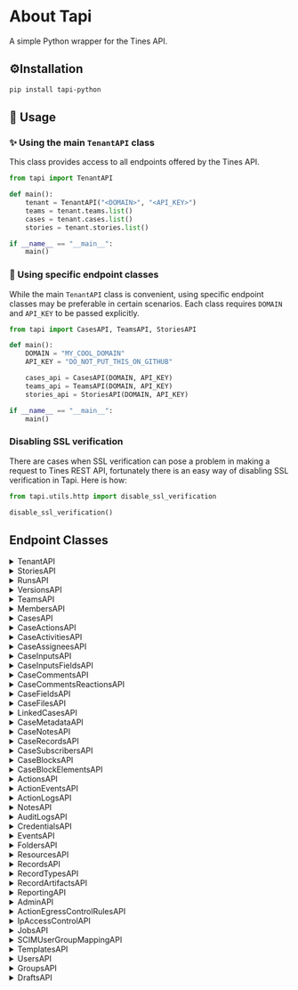 # About Tapi
A simple Python wrapper for the Tines API.

## ⚙️Installation

```bash
pip install tapi-python
```

## 🔄 Usage

### ✨ Using the main `TenantAPI` class
This class provides access to all endpoints offered by the Tines API.

```python
from tapi import TenantAPI

def main():
    tenant = TenantAPI("<DOMAIN>", "<API_KEY>")
    teams = tenant.teams.list()
    cases = tenant.cases.list()
    stories = tenant.stories.list()

if __name__ == "__main__":
    main()
```

### 🔧 Using specific endpoint classes
While the main `TenantAPI` class is convenient, using specific endpoint classes may be preferable in certain scenarios. Each class requires `DOMAIN` and `API_KEY` to be passed explicitly.

```python
from tapi import CasesAPI, TeamsAPI, StoriesAPI

def main():
    DOMAIN = "MY_COOL_DOMAIN"
    API_KEY = "DO_NOT_PUT_THIS_ON_GITHUB"

    cases_api = CasesAPI(DOMAIN, API_KEY)
    teams_api = TeamsAPI(DOMAIN, API_KEY)
    stories_api = StoriesAPI(DOMAIN, API_KEY)

if __name__ == "__main__":
    main()
```

### Disabling SSL verification
There are cases when SSL verification can pose a problem in making a request to Tines REST API, fortunately
there is an easy way of disabling SSL verification in Tapi. Here is how:

```python
from tapi.utils.http import disable_ssl_verification

disable_ssl_verification()
```

## Endpoint Classes

<details>
<summary>TenantAPI</summary>
This class is designed to be used as a "parent" class from which all other endpoints in tines can be accessed.

### Methods

| **Method**          | **Description**                                                            |
|---------------------|----------------------------------------------------------------------------|
| `info`              | Retries information about the tenant.                                      |
| `web_statistics`    | Retrieve operational information about your web server. (Self Hosted Only) |
| `trigger_webhook`   | Trigger a webhook from the tenant or external tenants.                     |
| `worker_statistics` | Retrieve essential information about worker statistics. (Self Hosted Only) |

### Subclasses

| **Path**                | **Class**        | **Description**                        |
|-------------------------|------------------|----------------------------------------|
| `TenantAPI.cases`       | `CasesAPI`        | Manage cases.                          |
| `TenantAPI.teams`       | `TeamsAPI`       | Manage teams.                          |
| `TenantAPI.admin`       | `AdminAPI`       | Manage tenant through admin endpoints. |
| `TenantAPI.events`      | `EventsAPI`      | Manage tenant-wide action events.      |
| `TenantAPI.stories`     | `StoriesAPI`     | Manage workflows.                      |
| `TenantAPI.folders`     | `FoldersAPI`     | Manage folders.                        |
| `TenantAPI.records`     | `RecordsAPI`     | Manage records.                        |
| `TenantAPI.resources`   | `ResourcesAPI`   | Manage resources.                      |
| `TenantAPI.reporting`   | `ReportingAPI`   | Pull action performance & time saved   |
| `TenantAPI.audit_logs`  | `AuditLogsAPI`   | Pull tenant logs.                      |
| `TenantAPI.credentials` | `CredentialsAPI` | Manage tenant credentials.             |


### Usage:
```python
from json import dumps
from tapi import TenantAPI

def main():
    DOMAIN  = "my-cool-domain-1234"
    API_KEY = "do_not_put_this_on_github_lol"
    
    tenant = TenantAPI(DOMAIN, API_KEY)
    
    tenant_info = tenant.info()
    
    print(dumps(tenant_info, indent = 4))
```
```json5
{
    "body": {
        "stack": {...}
    },
    "headers": {...},
    "status_code": ...
}
```

</details>

<details>
<summary>StoriesAPI</summary>
Manage tines workflows.

### Methods

| **Method**     | **Description**                         |
|----------------|-----------------------------------------|
| `create`       | Create story.                           |
| `get`          | Get story details.                      |
| `update`       | Update story details.                   |
| `list`         | List all stories in the tenant or team. |
| `delete`       | Delete story.                           |
| `batch_delete` | Delete multiple stories.                |
| `export`       | Export story.                           |
| `import_`      | Import story.                           |

### Subclasses

| **Path**                           | **Class**          | **Description**              |
|------------------------------------|--------------------|------------------------------|
| `TenantAPI.stories.runs`           | `RunsAPI`          | Manage case runs.            |
| `TenantAPI.stories.notes`          | `NotesAPI`         | Manage case notes.           |
| `TenantAPI.stories.groups`         | `GroupsAPI`        | Pull action groups logs.     |
| `TenantAPI.stories.drafts`         | `DraftsAPI`        | Manage story drafts.         |
| `TenantAPI.stories.actions`        | `ActionsAPI`       | Manage case actions.         |
| `TenantAPI.stories.versions`       | `VersionsAPI`      | Manage case versions.        |
| `TenantAPI.stories.change_request` | `ChangeRequestAPI` | Manage case change requests. |

### Usage:

```python
from json import dumps
from tapi import StoriesAPI

def main():
    DOMAIN  = "my-cool-domain-1234"
    API_KEY = "do_not_put_this_on_github_lol"
    
    stories_api = StoriesAPI(DOMAIN, API_KEY)
    
    stories = stories_api.list()
    
    print(dumps(stories, indent = 4))
```
```json5
{
    "body": {
        "stories": [
            {
                "name": "Testing",
                "user_id": 1234,
                "description": null,
                "keep_events_for": 604800,
                "disabled": false,
                "priority": false
                //...[snip]...//
            }
        //...[snip]...//
        ]
    },
    "headers": {...},
    "status_code": ...
}
```

</details>

<details>
<summary>RunsAPI</summary>
Manage workflows runs.

### Methods

| **Method** | **Description**                            |
|------------|--------------------------------------------|
| `events`   | Retrieve a list of events for a story run. |
| `list`     | Retrieve a list of story runs.             |

### Subclasses
- **None**

### Usage

```python
from json import dumps
from tapi import RunsAPI

def main():
    DOMAIN  = "my-cool-domain-1234"
    API_KEY = "do_not_put_this_on_github_lol"
    
    story_run_api = RunsAPI(DOMAIN, API_KEY)
    
    runs = story_run_api.list(
        story_id = 1234
    )
    
    print(dumps(runs, indent = 4))
```
```json5
{
    "body": {
        "story_runs": [
            {
                "guid": "1b3087a2-1589-4fb8-8259-d74d38fccfb2",
                "duration": 0,
                "story_id": 1234,
                "start_time": "2025-01-27T21:13:20Z",
                "end_time": "2025-01-27T21:13:20Z",
                "action_count": 1,
                "event_count": 1,
                "story_mode": "LIVE"
            },
            //...[snip]...//
        ]
    },
    "headers": {...},
    "status_code": ...
}
```

</details>

<details>
<summary>VersionsAPI</summary>
Manage stories versions.

### Methods

| **Method** | **Description**                    |
|------------|------------------------------------|
| `create`   | Create a story version.            |
| `get`      | Retrieve a story version.          |
| `update`   | Update a story version.            |
| `list`     | Retrieve a list of story versions. |
| `delete`   | Delete a story version.            |

### Subclasses
- **None**

### Usage:

```python
from json import dumps
from tapi import VersionsAPI

def main():
    DOMAIN  = "my-cool-domain-1234"
    API_KEY = "do_not_put_this_on_github_lol"
    
    story_version_api = VersionsAPI(DOMAIN, API_KEY)
    
    versions = story_version_api.list(
        story_id = 1234
    )
    
    print(dumps(versions, indent = 4))
```
```json5
{
    "body": {
        "story_versions": [
            {
                "id": 69670,
                "name": "",
                "description": "",
                "timestamp": "2025-01-27T21:20:00Z"
            },
            //...[snip]...//
        ],
    },
    "headers": {...},
    "status_code": ...
}
```

</details>

<details>
<summary>TeamsAPI</summary>
Manage tines teams.

### Methods

| **Method** | **Description**                       |
|------------|---------------------------------------|
| `create`   | Create a team in Tines.               |
| `get`      | Retrieve a single team or case group. |
| `update`   | Update a team.                        |
| `list`     | Retrieve a list of teams.             |
| `delete`   | Delete a team or case group.          |

### Subclasses

| **Path**                  | **Class**          | **Description**      |
|---------------------------|--------------------|----------------------|
| `TenantAPI.teams.members` | `MembersAPI`       | Manage team members. |

### Usage:

```python
from json import dumps
from tapi import TeamsAPI

def main():
    DOMAIN  = "my-cool-domain-1234"
    API_KEY = "do_not_put_this_on_github_lol"
    
    teams_api = TeamsAPI(DOMAIN, API_KEY)
    
    teams = teams_api.list()
    
    print(dumps(teams, indent = 4))
```
```json5
{
    "body": {
        "teams": [
            {
                "id": 12345,
                "name": "My Team",
                "groups": []
            },
            //...[snip]...//
        ],
    },
    "headers": {...},
    "status_code": ...
}
```

</details>

<details>
<summary>MembersAPI</summary>
Manage teams members.

### Methods

| **Method**      | **Description**                     |
|-----------------|-------------------------------------|
| `list`          | Retrieve a list of team members.    |
| `remove`        | Remove a user from a team.          |
| `invite`        | Invite a user to join a team.       |
| `resend_invite` | Resend a team invitation to a user. |

### Subclasses
- **None**

### Usage:

```python
from json import dumps
from tapi import MembersAPI

def main():
    DOMAIN  = "my-cool-domain-1234"
    API_KEY = "do_not_put_this_on_github_lol"
    
    members_api = MembersAPI(DOMAIN, API_KEY)
    
    members = members_api.list(team_id = 1234)
    
    print(dumps(members, indent = 4))
```
```json5
{
    "body": {
        "members": [
            {
                "id": 1234,
                "first_name": "John",
                "last_name": "Doe",
                "email": "john@doe.io",
                "is_admin": true,
                "created_at": "2025-01-27T17:33:33Z",
                "last_seen": "2025-02-03T18:42:23Z",
                "invitation_accepted": true,
                "role": "TEAM_ADMIN"
            },
            //...[snip]...//
        ],
    },
    "headers": {...},
    "status_code": ...
}
```

</details>

<details>
<summary>CasesAPI</summary>
Manage tines cases.

### Methods

| **Method** | **Description**           |
|------------|---------------------------|
| `create`   | Create a case.            |
| `get`      | Retrieve a single case.   |
| `download` | Retrieve a PDF of a case. |
| `update`   | Update a case.            |
| `list`     | Retrieve a list of cases. |
| `delete`   | Delete a case.            |

### Subclasses

| **Path**                       | **Class**            | **Description**          |
|--------------------------------|----------------------|--------------------------|
| `TenantAPI.cases.files`        | `CaseFilesAPI`       | Manage case files.       |
| `TenantAPI.cases.notes`        | `CaseNotesAPI`       | Manage case notes.       |
| `TenantAPI.cases.inputs`       | `CaseInputsAPI`      | Manage case inputs.      |
| `TenantAPI.cases.fields`       | `CaseFieldsAPI`      | Manage case fields.      |
| `TenantAPI.cases.blocks`       | `CaseBlocksAPI`      | Manage case blocks.      |
| `TenantAPI.cases.linked_cases` | `LinkedCasesAPI`     | Manage linked cases.     |
| `TenantAPI.cases.actions`      | `CaseActionsAPI`     | Manage case actions.     |
| `TenantAPI.cases.records`      | `CaseRecordsAPI`     | Manage case records.     |
| `TenantAPI.cases.comments`     | `CaseCommentsAPI`    | Manage case comments.    |
| `TenantAPI.cases.metadata`     | `CaseMetadataAPI`    | Manage case metadata.    |
| `TenantAPI.cases.assignees`    | `CaseAssigneesAPI`   | Manage case assignees.   |
| `TenantAPI.cases.activities`   | `CaseActivitiesAPI`  | Manage case activities.  |
| `TenantAPI.cases.subscribers`  | `CaseSubscribersAPI` | Manage case subscribers. |

### Usage:

```python
from json import dumps
from tapi import CasesAPI

def main():
    DOMAIN  = "my-cool-domain-1234"
    API_KEY = "do_not_put_this_on_github_lol"
    
    case_api = CasesAPI(DOMAIN, API_KEY)
    
    cases = case_api.list()
    
    print(dumps(cases, indent = 4))
```
```json5
{
    "body": {
        "cases": [
            {
                "case_id": 1,
                "name": "My Case",
                "description": "",
                "status": "OPEN",
                "sub_status": {
                  "id": 38482,
                  "name": "To do"
                },
                //...[snip]...//
            },
        ],
    },
    "headers": {...},
    "status_code": ...
}
```

</details>

<details>
<summary>CaseActionsAPI</summary>
Manage case actions.

### Methods

| **Method**     | **Description**                                      |
|----------------|------------------------------------------------------|
| `create`       | Create a new case action on a specified case.        |
| `get`          | Retrieve a specific case action.                     |
| `update`       | Update an action.                                    |
| `list`         | Retrieve a list of case actions for a specific case. |
| `delete`       | Delete an existing case action.                      |
| `batch_update` | Update the actions on a case                         |

### Subclasses
- **None**

### Usage:

```python
from json import dumps
from tapi import CaseActionsAPI

def main():
    DOMAIN  = "my-cool-domain-1234"
    API_KEY = "do_not_put_this_on_github_lol"
    
    case_actions_api = CaseActionsAPI(DOMAIN, API_KEY)
    
    actions = case_actions_api.list(case_id=1234)
    
    print(dumps(actions, indent = 4))
```
```json5
{
    "body": {
        "case_id": 1234,
        "actions": [
            {
                "id": 29907,
                "url": "https://example.tines.com",
                "label": "Complete request",
                "story_name": null,
                "page_emoji": null,
                "story_emoji": null,
                "action_type": "page",
                "action_text": "Open",
                "created_at": "2025-02-03T18:41:59Z",
                "updated_at": "2025-02-03T18:41:59Z"
            },
            //...[snip]...//
        ],
    },
    "headers": {...},
    "status_code": ...
}
```

</details>

<details>
<summary>CaseActivitiesAPI</summary>
Manage case activities.

### Methods

| **Method** | **Description**                                |
|------------|------------------------------------------------|
| `get`      | Retrieve a single case activity.               |
| `list`     | Retrieve a list of case activities for a case. |

### Subclasses
- **None**

### Usage:

```python
from json import dumps
from tapi import CaseActivitiesAPI

def main():
    DOMAIN  = "my-cool-domain-1234"
    API_KEY = "do_not_put_this_on_github_lol"
    
    case_activities_api = CaseActivitiesAPI(DOMAIN, API_KEY)
    
    activities = case_activities_api.list(case_id=1234)
    
    print(dumps(activities, indent = 4))
```
```json5
{
    "body": {
        "case_id": 26,
        "activities": [
            {
                "id": 591299,
                "activity_type": "COMMENTED",
                "value": "Some random comment",
                "created_at": "2025-01-29T21:39:27Z",
                "user": {
                    "user_id": "6868",
                    "first_name": "John",
                    "last_name": "Doe",
                    "email": "john@doe.io",
                    "avatar_url": "",
                    "is_service_account": false
                },
                "reactions": []
            },
            //...[snip]...//
        ],
    },
    "headers": {...},
    "status_code": ...
}
```

</details>

<details>
<summary>CaseAssigneesAPI</summary>
Manage case assignees.

### Methods

| **Method** | **Description**                         |
|------------|-----------------------------------------|
| `list`     | Retrieve a list of assignees of a case. |

### Subclasses
- **None**

### Usage:

```python
from json import dumps
from tapi import CaseAssigneesAPI

def main():
    DOMAIN  = "my-cool-domain-1234"
    API_KEY = "do_not_put_this_on_github_lol"
    
    case_assignees_api = CaseAssigneesAPI(DOMAIN, API_KEY)
    
    assignees = case_assignees_api.list(case_id=1234)
    
    print(dumps(assignees, indent = 4))
```
```json5
{
    "body": {
        "case_id": 1234,
        "assignees": [...],
        //...[snip]...//
    },
    "headers": {...},
    "status_code": ...
}
```

</details>

<details>
<summary>CaseInputsAPI</summary>
Manage case inputs.

### Methods

| **Method** | **Description**                 |
|------------|---------------------------------|
| `create`   | Create a case input on a team.  |
| `get`      | Returns a case input.           |
| `list`     | Returns a list of case inputs.  |

### Subclasses

| **Path**                 | **Class**             | **Description**     |
|--------------------------|-----------------------|---------------------|
| `TenantAPI.cases.inputs` | `CaseInputsFieldsAPI` | Manage Case Inputs. |

### Usage:

```python
from json import dumps
from tapi import CaseInputsAPI

def main():
    DOMAIN  = "my-cool-domain-1234"
    API_KEY = "do_not_put_this_on_github_lol"
    
    case_inputs_api = CaseInputsAPI(DOMAIN, API_KEY)
    
    inputs = case_inputs_api.list()
    
    print(dumps(inputs, indent = 4))
```
```json5
{
    "body": {
        "case_inputs": [
            {
                "id": 412,
                "name": "Create Case Input Unit Test",
                "key": "create_case_input_unit_test",
                "input_type": "number",
                "validation_type": "none",
                "validation_options": {},
                "team": {
                    "id": 10445,
                    "name": "Collaboration Space"
                },
                "created_at": "2025-01-29T18:07:07Z",
                "updated_at": "2025-01-29T18:07:07Z"
            }
        ],
    },
    "headers": {...},
    "status_code": ...
}
```

</details>

<details>
<summary>CaseInputsFieldsAPI</summary>
Manage case input fields.

### Methods

| **Method** | **Description**                            |
|------------|--------------------------------------------|
| `list`     | Retrieve a list of fields of a case input. |

### Subclasses
- **None**

### Usage:

```python
from json import dumps
from tapi import CaseInputsFieldsAPI

def main():
    DOMAIN  = "my-cool-domain-1234"
    API_KEY = "do_not_put_this_on_github_lol"
    
    case_input_fields_api = CaseInputsFieldsAPI(DOMAIN, API_KEY)
    
    input_fields = case_input_fields_api.list(case_input_id=1234)
    
    print(dumps(input_fields, indent = 4))
```
```json5
{
    "body": {
        "fields": [
            {
                "id": 65221,
                "value": "2",
                "case": {
                    "id": 26
                },
                "case_input": {
                    "id": 412,
                    "name": "Input Name"
                }
            }
        ],
    },
    "headers": {...},
    "status_code": ...
}
```

</details>

<details>
<summary>CaseCommentsAPI</summary>
Manage case comments.

### Methods

| **Method** | **Description**                         |
|------------|-----------------------------------------|
| `create`   | Add a comment to a case.                |
| `get`      | Retrieve a single comment for a case.   |
| `update`   | Update an existing case comment.        |
| `list`     | Retrieve a list of comments for a case. |
| `delete`   | Delete a comment from a case.           |

### Subclasses

| **Path**                             | **Class**                  | **Description**                 |
|--------------------------------------|----------------------------|---------------------------------|
| `TenantAPI.cases.comments.reactions` | `CaseCommentsReactionsAPI` | Manage case comments reactions. |

### Usage:

```python
from json import dumps
from tapi import CaseCommentsAPI

def main():
    DOMAIN  = "my-cool-domain-1234"
    API_KEY = "do_not_put_this_on_github_lol"
    
    case_comments_api = CaseCommentsAPI(DOMAIN, API_KEY)
    
    comments = case_comments_api.list(case_id=1234)
    
    print(dumps(comments, indent = 4))
```
```json5
{
    "body": {
        "case_id": 1234,
        "comments": [
            {
                "id": 591299,
                "activity_type": "COMMENTED",
                "value": "Some Comment",
                "created_at": "2025-01-29T21:39:27Z",
                "user": {
                    "user_id": "6868",
                    "first_name": "John",
                    "last_name": "Doe",
                    "email": "john@doe.io",
                    "avatar_url": "",
                    "is_service_account": false
                },
                "reactions": []
            }
            //...[snip]...//
        ],
    },
    "headers": {...},
    "status_code": ...
}
```

</details>

<details>
<summary>CaseCommentsReactionsAPI</summary>
Manage comments reactions.

### Methods

| **Method** | **Description**                   |
|------------|-----------------------------------|
| `add`      | Add a reaction to a comment.      |
| `remove`   | Remove a reaction from a comment. |


### Subclasses
- **None**

### Usage:

```python
from json             import dumps
from tapi.utils.types import ReactionType
from tapi             import CaseCommentsReactionsAPI


def main():
    DOMAIN = "my-cool-domain-1234"
    API_KEY = "do_not_put_this_on_github_lol"

    comments_reactions_api = CaseCommentsReactionsAPI(DOMAIN, API_KEY)

    reaction = comments_reactions_api.add(
        case_id=1234,
        comment_id=5678,
        value=ReactionType.PLUS_ONE
    )

    print(dumps(reaction, indent=4))
```
```json5
{
    "body": {
        "reactions": [
            {
                "emoji": ":+1:",
                "reactants": [
                    {
                        "user_id": 6866,
                        "user_name": "John Doe",
                        "reacted_at": "2025-02-04T03:40:14+00:00"
                    }
                ]
            }
        ],
    //...[snip]...//
    },
    "headers": {...},
    "status_code": ...
}
```

</details>

<details>
<summary>CaseFieldsAPI</summary>
Manage case fields.

### Methods

| **Method** | **Description**                       |
|------------|---------------------------------------|
| `create`   | Add a field to a case.                |
| `get`      | Retrieve a single field for a case.   |
| `update`   | Update an existing case field.        |
| `list`     | Retrieve a list of fields for a case. |
| `delete`   | Delete a field from a case.           |

### Subclasses
- **None**

### Usage:

```python
from json import dumps
from tapi import CaseFieldsAPI

def main():
    DOMAIN  = "my-cool-domain-1234"
    API_KEY = "do_not_put_this_on_github_lol"
    
    case_fields_api = CaseFieldsAPI(DOMAIN, API_KEY)
    
    case_fields = case_fields_api.list(case_id=1234)
    
    print(dumps(case_fields, indent = 4))
```
```json5
{
    "body": {
        "case_id": 1234,
        "fields": [
            {
                "id": 65221,
                "value": "2",
                "case_input": {
                    "id": 412,
                    "key": "input_name",
                    "name": "Input Name"
                }
            },
            //...[snip]...//
        ],
    },
    "headers": {...},
    "status_code": ...
}
```

</details>

<details>
<summary>CaseFilesAPI</summary>
Manage case files.

### Methods

| **Method** | **Description**                      |
|------------|--------------------------------------|
| `create`   | Attach a file to a case.             |
| `get`      | Retrieve details for a case file.    |
| `list`     | Retrieve a list of files for a case. |
| `delete`   | Delete a file from a case.           |
| `download` | Retrieve a case file attachment.     |

### Subclasses
- **None**

### Usage:

```python
from json import dumps
from tapi import CaseFilesAPI

def main():
    DOMAIN  = "my-cool-domain-1234"
    API_KEY = "do_not_put_this_on_github_lol"
    
    case_files_api = CaseFilesAPI(DOMAIN, API_KEY)
    
    files = case_files_api.list(case_id=1234)
    
    print(dumps(files, indent = 4))
```
```json5
{
    "body": {
        "files": [
            {
                "id": 592294,
                "activity_type": "FILE_ATTACHED_AND_COMMENTED",
                "value": "Testing comment",
                "file": {
                    "filename": "My File",
                    "url": "https://my-cool-domain-1234.tines.com/api/v2/cases/1234/files/592294/download"
                },
                "created_at": "2025-02-01T22:14:36Z",
                "user": {
                    "user_id": "6868",
                    "first_name": "john",
                    "last_name": "doe",
                    "email": "john@doe.io",
                    "avatar_url": "",
                    "is_service_account": false
                },
                "reactions": []
            },
            //...[snip]...//
        ],
        //...[snip]...//
    },
    "headers": {...},
    "status_code": ...
}
```

</details>

<details>
<summary>LinkedCasesAPI</summary>
Manage linked cases.

### Methods

| **Method**     | **Description**                                        |
|----------------|--------------------------------------------------------|
| `create`       | Link two cases together by creating a new case link.   |
| `list`         | Retrieve the linked cases for a case.                  |
| `delete`       | Unlink two cases by deleting a case link.              |
| `batch_create` | Batch link cases together by creating a new case link. |

### Subclasses
- **None**

### Usage:

```python
from json import dumps
from tapi import LinkedCasesAPI

def main():
    DOMAIN  = "my-cool-domain-1234"
    API_KEY = "do_not_put_this_on_github_lol"
    
    link_case_api = LinkedCasesAPI(DOMAIN, API_KEY)
    
    linked_cases = link_case_api.list(case_id=1234)
    
    print(dumps(linked_cases, indent = 4))
```
```json5
{
    "body": {
        "case_id": 1234,
        "name": "Action Testing Case",
        "linked_cases": [
            {
                "case_id": 58,
                "name": "Case 2 link"
            }
        ],
        //...[snip]...//
    },
    "headers": {...},
    "status_code": ...
}
```

</details>

<details>
<summary>CaseMetadataAPI</summary>
Manage case metadata.

### Methods

| **Method**     | **Description**                                                 |
|----------------|-----------------------------------------------------------------|
| `create`       | Create new metadata key-value pairs for a specified case.       |
| `get`          | Retrieve a specific key-value pair from the metadata of a case. |
| `update`       | Update metadata key-value pairs for a case.                     |
| `list`         | Retrieve the metadata from a case.                              |
| `delete`       | Delete existing metadata key-value pairs in a case.             |

### Subclasses
- **None**

### Usage:

```python
from json import dumps
from tapi import CaseMetadataAPI

def main():
    DOMAIN  = "my-cool-domain-1234"
    API_KEY = "do_not_put_this_on_github_lol"
    
    case_metadata_api = CaseMetadataAPI(DOMAIN, API_KEY)
    
    metadata = case_metadata_api.list(case_id=1234)
    
    print(dumps(metadata, indent = 4))
```
```json5
{
    "body": {
        "case_id": 1234,
        "metadata": {
            "name": "John Doe",
        }
    },
    "headers": {...},
    "status_code": ...
}
```

</details>

<details>
<summary>CaseNotesAPI</summary>
Manage case notes.

### Methods

| **Method**     | **Description**                      |
|----------------|--------------------------------------|
| `create`       | Add a note to a case.                |
| `get`          | Retrieve a single note for a case.   |
| `update`       | Update an existing case note.        |
| `list`         | Retrieve a list of notes for a case. |
| `delete`       | Delete a note from a case.           |

### Subclasses
- **None**

### Usage:

```python
from json import dumps
from tapi import CaseNotesAPI

def main():
    DOMAIN  = "my-cool-domain-1234"
    API_KEY = "do_not_put_this_on_github_lol"
    
    case_notes_api = CaseNotesAPI(DOMAIN, API_KEY)
    
    notes = case_notes_api.list(case_id=1234)
    
    print(dumps(notes, indent = 4))
```
```json5
{
    "body": {
        "case_id": 1234,
        "notes": [
            {
                "id": 87,
                "title": "My Note",
                "content": "This is a very helpful note, as you can see",
                "color": "blue",
                "author": {
                    "user_id": "6868",
                    "first_name": "john",
                    "last_name": "doe",
                    "email": "john@doe.io",
                    "avatar_url": "",
                    "is_service_account": false
                },
                "created_at": "2025-02-02T20:58:53Z",
                "updated_at": "2025-02-02T20:58:53Z"
            },
            //...[snip]...//
        ],
        //...[snip]...//
    },
    "headers": {...},
    "status_code": ...
}
```

</details>

<details>
<summary>CaseRecordsAPI</summary>
Manage case records.

### Methods

| **Method**     | **Description**                                |
|----------------|------------------------------------------------|
| `create`       | Add an existing record to a case.              |
| `get`          | Retrieve a single record attached to a case.   |
| `list`         | Retrieve a list of records attached to a case. |
| `delete`       | Remove a record from a case.                   |

### Subclasses
- **None**

### Usage:

```python
from json import dumps
from tapi import CaseRecordsAPI

def main():
    DOMAIN  = "my-cool-domain-1234"
    API_KEY = "do_not_put_this_on_github_lol"
    
    case_records_api = CaseRecordsAPI(DOMAIN, API_KEY)
    
    records = case_records_api.list(case_id=1234)
    
    print(dumps(records, indent = 4))
```
```json5
{
    "body": {
        "case_id": 1234,
        "records": [
            {
                "record_type_id": 1419,
                "record_type_name": "My Record Type",
                "record_type_record_results": [...]
            },
            //...[snip]...//
        ],
        //...[snip]...//
    },
    "headers": {...},
    "status_code": ...
}
```

</details>

<details>
<summary>CaseSubscribersAPI</summary>
Manage case records.

### Methods

| **Method**     | **Description**                           |
|----------------|-------------------------------------------|
| `create`       | Subscribe to a case.                      |
| `list`         | Retrieve a list of subscribers of a case. |
| `delete`       | Unsubscribe from a case.                  |
| `batch_create` | Batch subscribe users to a case.          |

### Subclasses
- **None**

### Usage:

```python
from json import dumps
from tapi import CaseSubscribersAPI

def main():
    DOMAIN  = "my-cool-domain-1234"
    API_KEY = "do_not_put_this_on_github_lol"
    
    case_subs_api = CaseSubscribersAPI(DOMAIN, API_KEY)
    
    subscribers = case_subs_api.list(case_id=1234)
    
    print(dumps(subscribers, indent = 4))
```
```json5
{
    "body": {
        "case_id": 1234,
        "subscribers": [
            {
                "user_id": "6866",
                "first_name": "John",
                "last_name": "Doe",
                "email": "john@doe.io",
                "avatar_url": "https://www.gravatar.com/avatar/aaaabbbbccccddddeeeeffffgggghhhh",
                "id": 2231
            }
        ],
        //...[snip]...//
    },
    "headers": {...},
    "status_code": ...
}
```

</details>

<details>
<summary>CaseBlocksAPI</summary>
Manage case blocks.

### Methods

| **Method**     | **Description**                       |
|----------------|---------------------------------------|
| `create`       | Add a block to a case.                |
| `get`          | Retrieve a single block for a case.   |
| `update`       | Update an existing block.             |
| `list`         | Retrieve a list of blocks for a case. |
| `delete`       | Delete a block from a case.           |

### Subclasses

| **Path**                          | **Class**              | **Description**              |
|-----------------------------------|------------------------|------------------------------|
| `TenantAPI.cases.blocks.elements` | `CaseBlockElementsAPI` | Manage case blocks elements. |

### Usage:

```python
from json import dumps
from tapi import CaseBlocksAPI

def main():
    DOMAIN  = "my-cool-domain-1234"
    API_KEY = "do_not_put_this_on_github_lol"
    
    case_blocks_api = CaseBlocksAPI(DOMAIN, API_KEY)
    
    blocks = case_blocks_api.list(case_id = 1234)
    
    print(dumps(blocks, indent = 4))
```
```json5
{
    "body": {
        "blocks": [...],
        //...[snip]...//
    },
    "headers": {...},
    "status_code": ...
}
```

</details>

<details>
<summary>CaseBlockElementsAPI</summary>
Manage case block elements.

### Methods

| **Method**     | **Description**                       |
|----------------|---------------------------------------|
| `get`          | Retrieve a single block for a case.   |
| `update`       | Update an existing block.             |

### Subclasses
- **None**

### Usage:

```python
from json import dumps
from tapi import CaseBlockElementsAPI

def main():
    DOMAIN  = "my-cool-domain-1234"
    API_KEY = "do_not_put_this_on_github_lol"
    
    case_blocks_elements_api = CaseBlockElementsAPI(DOMAIN, API_KEY)
    
    element = case_blocks_elements_api.get(
        case_id    = 123,
        block_id   = 456,
        element_id = 789
    )
    
    print(dumps(element, indent = 4))
```
```json5
{
    "body": {
        "element_id": 789,
        "id": 456,
        "element_type": "note",
        //...[snip]...//
    },
    "headers": {...},
    "status_code": ...
}
```

</details>

<details>
<summary>ActionsAPI</summary>
Manage actions.

### Methods

| **Method**     | **Description**                        |
|----------------|----------------------------------------|
| `create`       | Create action.                         |
| `get`          | Retrieve details of a specific action. |
| `update`       | Update an action.                      |
| `list`         | Retrieve a list of actions.            |
| `delete`       | Delete a specific action.              |
| `clear_memory` | Clears action memory.                  |

### Subclasses

| **Path**                           | **Class**         | **Description**       |
|------------------------------------|-------------------|-----------------------|
| `TenantAPI.stories.actions.logs`   | `ActionLogsAPI`   | Manage action logs.   |
| `TenantAPI.stories.actions.events` | `ActionEventsAPI` | Manage action events. |


### Usage:

```python
from json import dumps
from tapi import ActionsAPI

def main():
    DOMAIN  = "my-cool-domain-1234"
    API_KEY = "do_not_put_this_on_github_lol"
    
    actions_api = ActionsAPI(DOMAIN, API_KEY)
    
    actions = actions_api.list(story_id=1234)
    
    print(dumps(actions, indent = 4))
```
```json5
{
    "body": {
        "agents": [
            {
                "id": 111111,
                "type": "Agents::EventTransformationAgent",
                "user_id": 6866,
                "options": {
                    "mode": "message_only",
                    "loop": false,
                    "payload": {
                        "message": "This is an automatically generated message from Tines"
                    }
                },
                "name": "My Action"
                //...[snip]...//
            }
        ],
        //...[snip]...//
    },
    "headers": {...},
    "status_code": ...
}
```

</details>

<details>
<summary>ActionEventsAPI</summary>
Manage action events.

### Methods

| **Method**     | **Description**                                          |
|----------------|----------------------------------------------------------|
| `list`         | Retrieve a list of events emitted by a specified action. |
| `delete`       | Delete all events emitted by a specific action.          |

### Subclasses
- **None**

### Usage:

```python
from json import dumps
from tapi import ActionEventsAPI

def main():
    DOMAIN  = "my-cool-domain-1234"
    API_KEY = "do_not_put_this_on_github_lol"
    
    action_events_api = ActionEventsAPI(DOMAIN, API_KEY)
    
    events = action_events_api.list(action_id=1234)
    
    print(dumps(events, indent = 4))
```
```json5
{
    "body": {
        "agents":[...],
        //...[snip]...//
    },
    "headers": {...},
    "status_code": ...
}
```

</details>

<details>
<summary>ActionLogsAPI</summary>
Manage action logs.

### Methods

| **Method**     | **Description**                               |
|----------------|-----------------------------------------------|
| `list`         | List all logs emitted by a specific action.   |
| `delete`       | Delete all logs emitted by a specific action. |

### Subclasses
- **None**

### Usage:

```python
from json import dumps
from tapi import ActionLogsAPI

def main():
    DOMAIN  = "my-cool-domain-1234"
    API_KEY = "do_not_put_this_on_github_lol"
    
    action_logs_api = ActionLogsAPI(DOMAIN, API_KEY)
    
    logs = action_logs_api.list(action_id=1234)
    
    print(dumps(logs, indent = 4))
```
```json5
{
    "body": {
        "action_logs":[...],
        //...[snip]...//
    },
    "headers": {...},
    "status_code": ...
}
```

</details>

<details>
<summary>NotesAPI</summary>
Manage story notes.

### Methods

| **Method** | **Description**                  |
|------------|----------------------------------|
| `create`   | Create a note on the storyboard. |
| `get`      | Retrieve a note.                 |
| `update`   | Update a note.                   |
| `list`     | List notes.                      |
| `delete`   | Delete a note.                   |

### Subclasses
- **None**

### Usage:

```python
from json import dumps
from tapi import NotesAPI

def main():
    DOMAIN  = "my-cool-domain-1234"
    API_KEY = "do_not_put_this_on_github_lol"
    
    notes_api = NotesAPI(DOMAIN, API_KEY)
    
    notes = notes_api.list()
    
    print(dumps(notes, indent = 4))
```
```json5
{
    "body": {
        "annotations":[...],
        //...[snip]...//
    },
    "headers": {...},
    "status_code": ...
}
```

</details>

<details>
<summary>AuditLogsAPI</summary>
Pull tenant audit logs.

### Methods

| **Method** | **Description**                                              |
|------------|--------------------------------------------------------------|
| `list`     | Returns a list of audit logs gathered from the Tines tenant. |

### Subclasses
- **None**

### Usage:

```python
from json             import dumps
from tapi             import AuditLogsAPI
from tapi.utils.types import AuditLogType


def main():
    DOMAIN = "my-cool-domain-1234"
    API_KEY = "do_not_put_this_on_github_lol"

    audit_logs_api = AuditLogsAPI(DOMAIN, API_KEY)

    logs = audit_logs_api.list(
        operation_name=[
            AuditLogType.STORY_CREATION
        ]
    )

    print(dumps(logs, indent=4))
```
```json5
{
    "body": {
        "audit_logs":[...],
        //...[snip]...//
    },
    "headers": {...},
    "status_code": ...
}
```

</details>


<details>
<summary>CredentialsAPI</summary>
Manage tenant credentials

### Methods

| **Method**             | **Description**                    |
|------------------------|------------------------------------|
| `get`                  | Retrieve a credential.             |
| `update`               | Update a credential.               |
| `list`                 | Retrieve a list of credentials.    |
| `delete`               | Delete a credential.               |
| `create_aws`           | Create a AWS credential.           |
| `create_http_request`  | Create a HTTP Request credential.  |
| `create_jwt`           | Create a JWT credential.           |
| `create_mtls`          | Create a MTLS credential.          |
| `create_multi_request` | Create a Multi Request credential. |
| `create_oauth`         | Create a OAUTH credential.         |
| `create_text`          | Create a TEXT credential.          |

### Subclasses
- **None**

### Usage:

```python
from json import dumps
from tapi import CredentialsAPI


def main():
    DOMAIN = "my-cool-domain-1234"
    API_KEY = "do_not_put_this_on_github_lol"

    credentials_api = CredentialsAPI(DOMAIN, API_KEY)

    creds = credentials_api.list()

    print(dumps(creds, indent=4))
```
```json5
{
    "body": {
        "user_credentials":[...],
        //...[snip]...//
    },
    "headers": {...},
    "status_code": ...
}
```

</details>


<details>
<summary>EventsAPI</summary>
Manage tenant-wide action events

### Methods

| **Method** | **Description**            |
|------------|----------------------------|
| `get`      | Retrieve an event.         |
| `list`     | Retrieve a list of events. |
| `re_emit`  | Re‑emit an event.          |

### Subclasses
- **None**

### Usage:

```python
from json import dumps
from tapi import EventsAPI


def main():
    DOMAIN = "my-cool-domain-1234"
    API_KEY = "do_not_put_this_on_github_lol"

    events_api = EventsAPI(DOMAIN, API_KEY)

    events = events_api.list()

    print(dumps(events, indent=4))
```
```json5
{
    "body": {
        "events":[...],
        //...[snip]...//
    },
    "headers": {...},
    "status_code": ...
}
```

</details>


<details>
<summary>FoldersAPI</summary>
Manage folders

### Methods

| **Method** | **Description**             |
|------------|-----------------------------|
| `create`   | Create a folder.            |
| `get`      | Retrieve a single folder.   |
| `udpate`   | Update a folder.            |
| `list`     | Retrieve a list of folders. |
| `delete`   | Delete a folder.            |

### Subclasses
- **None**

### Usage:

```python
from json import dumps
from tapi import FoldersAPI


def main():
    DOMAIN = "my-cool-domain-1234"
    API_KEY = "do_not_put_this_on_github_lol"

    folders_api = FoldersAPI(DOMAIN, API_KEY)

    folders = folders_api.list()

    print(dumps(folders, indent=4))
```
```json5
{
    "body": {
        "folders":[...],
        //...[snip]...//
    },
    "headers": {...},
    "status_code": ...
}
```

</details>


<details>
<summary>ResourcesAPI</summary>
Manage resources

### Methods

| **Method**        | **Description**                                                                |
|-------------------|--------------------------------------------------------------------------------|
| `create`          | Create a resource (text or json).                                              |
| `get`             | Retrieve a resource.                                                           |
| `udpate`          | Update a resource.                                                             |
| `list`            | Retrieve a list of resources.                                                  |
| `delete`          | Delete a resource.                                                             |
| `remove_element`  | Remove a top level element from an array or key from an object in a resource.  |
| `append_element`  | Append a string or an array to a resource.                                     |
| `replace_element` | Replace a top level element from an array or key from an object in a resource. |

### Subclasses
- **None**

### Usage:

```python
from json import dumps
from tapi import ResourcesAPI


def main():
    DOMAIN = "my-cool-domain-1234"
    API_KEY = "do_not_put_this_on_github_lol"

    resources_api = ResourcesAPI(DOMAIN, API_KEY)

    resources = resources_api.list()

    print(dumps(resources, indent=4))
```
```json5
{
    "body": {
        "global_resources":[...],
        //...[snip]...//
    },
    "headers": {...},
    "status_code": ...
}
```

</details>

<details>
<summary>RecordsAPI</summary>
Manage records.

### Methods

| **Method**     | **Description**             |
|----------------|-----------------------------|
| `create`       | Create record.              |
| `get`          | Retrieve a single record.   |
| `update`       | Updates a single record.    |
| `list`         | Retrieve a list of records. |
| `delete`       | Delete a record.            |


### Subclasses

| **Path**                      | **Class**            | **Description**           |
|-------------------------------|----------------------|---------------------------|
| `TenantAPI.records.types`     | `RecordTypesAPI`     | Manage record types.      |
| `TenantAPI.records.artifacts` | `RecordArtifactsAPI` | Manage records artifacts. |


### Usage:

```python
from json import dumps
from tapi import RecordsAPI

def main():
    DOMAIN  = "my-cool-domain-1234"
    API_KEY = "do_not_put_this_on_github_lol"
    
    records_api = RecordsAPI(DOMAIN, API_KEY)
    
    records = records_api.list(record_type_id=1234)
    
    print(dumps(records, indent = 4))
```
```json5
{
    "body": {
        "record_results": [...],
        //...[snip]...//
    },
    "headers": {...},
    "status_code": ...
}
```

</details>

<details>
<summary>RecordTypesAPI</summary>
Manage record types

### Methods

| **Method**        | **Description**                  |
|-------------------|----------------------------------|
| `create`          | Create a new record type.        |
| `get`             | Retrieve a single record type.   |
| `list`            | Retrieve a list of record types. |
| `delete`          | Delete a record type.            |

### Subclasses
- **None**

### Usage:

```python
from json import dumps
from tapi import RecordTypesAPI


def main():
    DOMAIN = "my-cool-domain-1234"
    API_KEY = "do_not_put_this_on_github_lol"

    record_types_api = RecordTypesAPI(DOMAIN, API_KEY)

    record_types = record_types_api.list(team_id=1234)

    print(dumps(record_types, indent=4))
```
```json5
{
    "body": {
        "record_types":[...],
        //...[snip]...//
    },
    "headers": {...},
    "status_code": ...
}
```

</details>

<details>
<summary>RecordArtifactsAPI</summary>
Pull record artifacts.

### Methods

| **Method**        | **Description**                         |
|-------------------|-----------------------------------------|
| `get`             | Retrieve an individual record artifact. |

### Subclasses
- **None**

### Usage:

```python
from json import dumps
from tapi import RecordArtifactsAPI


def main():
    DOMAIN = "my-cool-domain-1234"
    API_KEY = "do_not_put_this_on_github_lol"

    record_artifacts_api = RecordArtifactsAPI(DOMAIN, API_KEY)

    record_artifacts = record_artifacts_api.get(record_id = 1234, artifact_id = 5678)

    print(dumps(record_artifacts, indent=4))
```
```json5
{
    "body": {
        "id": 1,
        "value": "artifact value",
        "record_field": {
            "id": 1,
            "name": "record field name"
        },
        "created_at": "2024-02-16T15:37:39Z",
        "updated_at": "2024-02-16T15:37:39Z"
        //...[snip]...//
    },
    "headers": {...},
    "status_code": ...
}
```

</details>

<details>
<summary>ReportingAPI</summary>
Get action performance and time saved metrics 

### Methods

| **Method**           | **Description**                                               |
|----------------------|---------------------------------------------------------------|
| `action_performance` | Returns action performance in Tines.                          |
| `time_saved`         | Returns timed and dated records of time saved by using Tines. |

### Subclasses
- **None**

### Usage:

```python
from json import dumps
from tapi import ReportingAPI


def main():
    DOMAIN = "my-cool-domain-1234"
    API_KEY = "do_not_put_this_on_github_lol"

    reporting_api = ReportingAPI(DOMAIN, API_KEY)

    action_performance = reporting_api.action_performance()

    print(dumps(action_performance, indent=4))
```
```json5
{
    "body": {
        "action_performance": []
        //...[snip]...//
    },
    "headers": {...},
    "status_code": ...
}
```

</details>

<details>
<summary>AdminAPI</summary>
Manage tenant through admin endpoint

### Methods

| **Method**                         | **Description**                                                                          |
|------------------------------------|------------------------------------------------------------------------------------------|
| `set_custom_certificate_authority` | Set a custom certificate authority for use by all of your IMAP and HTTP Request actions. |
| `tunnel_health`                    | Retrieve the health status of tunnels.                                                   |

### Subclasses

| **Path**                                  | **Class**                     | **Description**                         |
|-------------------------------------------|-------------------------------|-----------------------------------------|
| `TenantAPI.admin.jobs`                    | `JobsAPI`                     | Manage tenant jobs. (Self Hosted Only)  |
| `TenantAPI.admin.users`                   | `UsersAPI`                    | Manage tenant-wide users.               |
| `TenantAPI.admin.templates`               | `TemplatesAPI`                | Manage templates.                       |
| `TenantAPI.admin.ip_access_control`       | `IpAccessControlAPI`          | Manage IP access control.               |
| `TenantAPI.admin.scim_user_group_mapping` | `SCIMUserGroupMappingAPI`     | Manage SCIM user group mappings.        |
| `TenantAPI.admin.egress_rules`            | `ActionEgressControlRulesAPI` | Manage egress rules. (Self Hosted Only) |


### Usage:

```python
from json import dumps
from tapi import AdminAPI


def main():
    DOMAIN = "my-cool-domain-1234"
    API_KEY = "do_not_put_this_on_github_lol"

    admin_api = AdminAPI(DOMAIN, API_KEY)

    set_sert = admin_api.set_custom_certificate_authority(
        name        = "default",
        certificate = "<PEM encoded X.509 certificate>"
    )

    print(dumps(set_sert, indent=4))
```
```json5
{
    "body": "",
    "headers": {...},
    "status_code": 200
}
```

</details>

<details>
<summary>ActionEgressControlRulesAPI</summary>
Manage egress control rules (Self Hosted Only)

### Methods

| **Method** | **Description**                                  |
|------------|--------------------------------------------------|
| `create`   | Create a new Action egress control rule.         |
| `get`      | Get an Action egress control rule by ID.         |
| `update`   | Update an existing action egress control rule.   |
| `list`     | List Action egress control rules for the tenant. |
| `delete`   | Delete an existing Action egress control rule.   |

### Subclasses
- **None**

### Usage:

```python
from json import dumps
from tapi import ActionEgressControlRulesAPI


def main():
    DOMAIN = "my-cool-domain-1234"
    API_KEY = "do_not_put_this_on_github_lol"

    egress_con_api = ActionEgressControlRulesAPI(DOMAIN, API_KEY)

    controls = egress_con_api.list()

    print(dumps(controls, indent=4))
```
```json5
{
    "body": {
      "admin/action_egress_control_rules": [],
      //...[snip]...//
    },
    "headers": {...},
    "status_code": ...
}
```

</details>

<details>
<summary>IpAccessControlAPI</summary>
Manage tenant IP access rules

### Methods

| **Method** | **Description**                              |
|------------|----------------------------------------------|
| `create`   | Create a new IP access control rule.         |
| `get`      | Get an IP access control rule by ID.         |
| `update`   | Update an existing IP access control rule.   |
| `list`     | List IP access control rules for the tenant. |
| `delete`   | Delete an existing IP access control rule.   |

### Subclasses
- **None**

### Usage:

```python
from json import dumps
from tapi import IpAccessControlAPI


def main():
    DOMAIN = "my-cool-domain-1234"
    API_KEY = "do_not_put_this_on_github_lol"

    ip_acc_con_api = IpAccessControlAPI(DOMAIN, API_KEY)

    ip_rules = ip_acc_con_api.list()

    print(dumps(ip_rules, indent=4))
```
```json5
{
    "body": {
      "admin/ip_access_control_rules": [],
      //...[snip]...//
    },
    "headers": {...},
    "status_code": ...
}
```

</details>

<details>
<summary>JobsAPI</summary>
Manage tenant jobs. (Self Hosted Only)

### Methods

| **Method**     | **Description**                                             |
|----------------|-------------------------------------------------------------|
| `list`         | Retrieve a list of dead, in progress, queued or retry jobs. |
| `delete`       | Delete all dead, queued or retry jobs.                      |
| `delete_by_id` | Delete all dead, queued or retry jobs by action id.         |


### Subclasses
- **None**

### Usage:

```python
from json import dumps
from tapi import JobsAPI


def main():
    DOMAIN = "my-cool-domain-1234"
    API_KEY = "do_not_put_this_on_github_lol"

    jobs_api = JobsAPI(DOMAIN, API_KEY)

    jobs = jobs_api.list(job_type = "dead")

    print(dumps(jobs, indent=4))
```
```json5
{
    "body": {
      "admin/dead_jobs": [],
      //...[snip]...//
    },
    "headers": {...},
    "status_code": ...
}
```

</details>

<details>
<summary>SCIMUserGroupMappingAPI</summary>
Manage SCIM user group mappings.

### Methods

| **Method** | **Description**                                    |
|------------|----------------------------------------------------|
| `list`     | Get the SCIM user group mappings for the tenant.   |
| `update`   | Update the SCIM user group mapping for the tenant. |

### Subclasses
- **None**

### Usage:

```python
from json import dumps
from tapi import SCIMUserGroupMappingAPI


def main():
    DOMAIN = "my-cool-domain-1234"
    API_KEY = "do_not_put_this_on_github_lol"

    scim_api = SCIMUserGroupMappingAPI(DOMAIN, API_KEY)

    scim_groups = scim_api.list()

    print(dumps(scim_groups, indent=4))
```
```json5
{
    "body": {
      "mappings": [],
      //...[snip]...//
    },
    "headers": {...},
    "status_code": ...
}
```

</details>

<details>
<summary>TemplatesAPI</summary>
Manage templates

### Methods

| **Method** | **Description**                       |
|------------|---------------------------------------|
| `create`   | Create a private template.            |
| `get`      | Retrieve a private template.          |
| `update`   | Update a private template.            |
| `list`     | Retrieve a list of private templates. |
| `delete`   | Delete a private template by ID.      |

### Subclasses
- **None**

### Usage:

```python
from json import dumps
from tapi import TemplatesAPI


def main():
    DOMAIN = "my-cool-domain-1234"
    API_KEY = "do_not_put_this_on_github_lol"

    templates_api = TemplatesAPI(DOMAIN, API_KEY)

    templates = templates_api.list()

    print(dumps(templates, indent=4))
```
```json5
{
    "body": {
      "admin/templates": [],
      //...[snip]...//
    },
    "headers": {...},
    "status_code": ...
}
```

</details>

<details>
<summary>UsersAPI</summary>
Manage tenant-wide users

### Methods

| **Method**          | **Description**                                                                |
|---------------------|--------------------------------------------------------------------------------|
| `create`            | Create a user in a Tines tenant.                                               |
| `get`               | Retrieve details of a specific user.                                           |
| `sign_in_activity`  | Retrieve a list of sign-in activities by a specified user.                     |
| `update`            | Update a User.                                                                 |
| `list`              | Retrieve a list of users from the Tines tenant.                                |
| `delete`            | Delete a specific user.                                                        |
| `resend_invitation` | Resend platform invitation to specified user.                                  |
| `expire_session`    | Expires a user’s session, signing them out of the Tines tenant on all devices. |

### Subclasses
- **None**

### Usage:

```python
from json import dumps
from tapi import UsersAPI


def main():
    DOMAIN = "my-cool-domain-1234"
    API_KEY = "do_not_put_this_on_github_lol"

    users_api = UsersAPI(DOMAIN, API_KEY)

    users = users_api.list()

    print(dumps(users, indent=4))
```
```json5
{
    "body": {
      "admin/users": [],
      //...[snip]...//
    },
    "headers": {...},
    "status_code": ...
}
```

</details>

<details>
<summary>GroupsAPI</summary>
Pull group actions events and logs

### Methods

| **Method**        | **Description**                            |
|-------------------|--------------------------------------------|
| `list_run_events` | Retrieve a list of events for a group run. |
| `list_runs`       | Retrieve a list of group runs.             |


### Subclasses
- **None**

### Usage:

```python
from json import dumps
from tapi import GroupsAPI


def main():
    DOMAIN = "my-cool-domain-1234"
    API_KEY = "do_not_put_this_on_github_lol"

    groups_api = GroupsAPI(DOMAIN, API_KEY)

    events = groups_api.list_run_events(
        group_id = 1234,
        group_run_guid = "aaaabbbbccccddddeeeeffff"
    )

    print(dumps(events, indent=4))
```
```json5
{
    "body": {
      "group_run_events": [],
      //...[snip]...//
    },
    "headers": {...},
    "status_code": ...
}
```

</details>

<details>
<summary>DraftsAPI</summary>
Manage story drafts

### Methods

| **Method** | **Description**                        |
|------------|----------------------------------------|
| `create`   | Create a new draft for a story.        |
| `list`     | Retrieve a list of drafts for a story. |
| `delete`   | Delete a draft for a story.            |


### Subclasses
- **None**

### Usage:

```python
from json import dumps
from tapi import DraftsAPI


def main():
    DOMAIN = "my-cool-domain-1234"
    API_KEY = "do_not_put_this_on_github_lol"

    drafts_api = DraftsAPI(DOMAIN, API_KEY)

    drafts = drafts_api.list(story_id = 1234)

    print(dumps(drafts, indent=4))
```
```json5
{
    "body": {
      "drafts": [],
      //...[snip]...//
    },
    "headers": {...},
    "status_code": ...
}
```

</details>